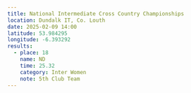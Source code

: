 ```yaml
---
title: National Intermediate Cross Country Championships
location: Dundalk IT, Co. Louth
date: 2025-02-09 14:00
latitude: 53.984295
longitude: -6.393292
results:
  - place: 18
    name: ND
    time: 25.32
    category: Inter Women
    note: 5th Club Team
---
```

